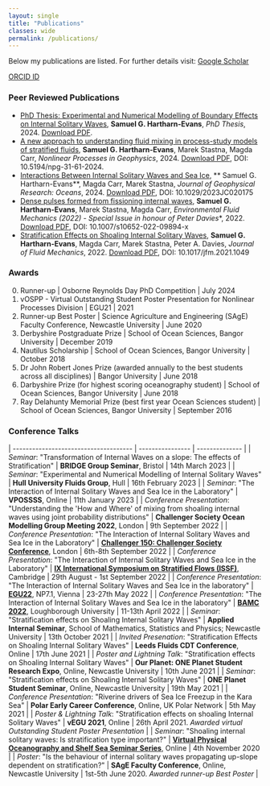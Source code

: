 ```yaml
---
layout: single
title: "Publications"
classes: wide
permalink: /publications/
---
```


Below my publications are listed. For further details visit: 
<i class="fas fa-fw fa-graduation-cap"></i> [Google Scholar](https://scholar.google.com/citations?user=naRfL8cAAAAJ&hl=en)

<i class="fab fa-orcid"></i> [ORCID ID](https://orcid.org/0000-0003-4643-8932)

### Peer Reviewed Publications
* [PhD Thesis: Experimental and Numerical Modelling of Boundary Effects on Internal Solitary Waves](http://theses.ncl.ac.uk/jspui/handle/10443/6319), **Samuel G. Hartharn-Evans**, *PhD Thesis*, 2024. [Download PDF](/assets/documents/Thesis.pdf).
* [A new approach to understanding fluid mixing in process-study models of stratified fluids](https://doi.org/10.5194/npg-31-61-2024), **Samuel G. Hartharn-Evans**, Marek Stastna, Magda Carr, *Nonlinear Processes in Geophysics*, 2024. [Download PDF](/assets/documents/Hartharn-Evans2024b.pdf), DOI: 10.5194/npg-31-61-2024. 
* [Interactions Between Internal Solitary Waves and Sea Ice](https://doi.org/10.1029/2023JC020175), ** Samuel G. Hartharn-Evans**, Magda Carr, Marek Stastna, *Journal of Geophysical Research: Oceans*, 2024. [Download PDF](/assets/documents/Hartharn-Evans2024), DOI: 10.1029/2023JC020175
* [Dense pulses formed from fissioning internal waves](https://doi.org/10.1007/s10652-022-09894-x), **Samuel G. Hartharn-Evans**, Marek Stastna, Magda Carr, *Environmental Fluid Mechanics (2022) - Special Issue in honour of Peter Davies**, 2022. [Download PDF](/assets/documents/Hartharn-Evans2022b), DOI: 10.1007/s10652-022-09894-x
* [Stratification Effects on Shoaling Internal Solitary Waves](https://doi.org/10.1017/jfm.2021.1049), **Samuel G. Hartharn-Evans**, Magda Carr, Marek Stastna, Peter A. Davies, *Journal of Fluid Mechanics*, 2022. [Download PDF](/assets/documents/Hartharn-Evans2022.pdf), DOI: 10.1017/jfm.2021.1049

### Awards

0. Runner-up | Osborne Reynolds Day PhD Competition | July 2024
0. vOSPP - Virtual Outstanding Student Poster Presentation for Nonlinear Processes Division | EGU21 | 2021
0. Runner-up Best Poster | Science Agriculture and Engineering (SAgE) Faculty Conference, Newcastle University | June 2020
0. Derbyshire Postgraduate Prize | School of Ocean Sciences, Bangor University | December 2019
0. Nautilus Scholarship | School of Ocean Sciences, Bangor University | October 2018
0. Dr John Robert Jones Prize (awarded annually to the best students across all disciplines) | Bangor University | June 2018
0. Darbyshire Prize (for highest scoring oceanography student) | School of Ocean Sciences, Bangor University | June 2018
0. Ray Delahunty Memorial Prize (best first year Ocean Sciences student) | School of Ocean Sciences, Bangor University | September 2016


### Conference Talks 

| ------------------------------------- | ---------------- | -------------- |
| *Seminar*: "Transformation of Internal Waves on a slope: The effects of Stratification" | **BRIDGE Group Seminar**, Bristol | 14th March 2023 |
| *Seminar*: "Experimental and Numerical Modelling of Internal Solitary Waves" | **Hull University Fluids Group**, Hull | 16th February 2023 |
| *Seminar*: "The Interaction of Internal Solitary Waves and Sea Ice in the Laboratory" | **VPOSSSS**, Online | 11th January 2023 |
| *Conference Presentation*: "Understanding the 'How and Where' of mixing from shoaling internal waves using joint probability distributions" | **Challenger Society Ocean Modelling Group Meeting 2022**, London | 9th September 2022 |
| *Conference Presentation*: "The Interaction of Internal Solitary Waves and Sea Ice in the Laboratory" | **[Challenger 150: Challenger Society Conference](https://www.nhm.ac.uk/our-science/science-events/the-challenger-society-conference-2022-in-london.html)**, London | 6th-8th September 2022 | 
| *Conference Presentation*: "The Interaction of Internal Solitary Waves and Sea Ice in the Laboratory" | **[IX International Symposium on Stratified Flows (ISSF)](http://www.damtp.cam.ac.uk/events/issf2022/)**, Cambridge | 29th August - 1st September 2022 |
| *Conference Presentation*: "The Interaction of Internal Solitary Waves and Sea Ice in the laboratory" | **[EGU22](https://www.egu22.eu)**, NP7.1, Vienna | 23-27th May 2022 |
| *Conference Presentation*: "The Interaction of Internal Solitary Waves and Sea Ice in the laboratory" | **[BAMC 2022](https://bamc2022.lboro.ac.uk)**, Loughborough University |	11-13th April 2022 |
| *Seminar*: "Stratification effects on Shoaling Internal Solitary Waves" | **Applied Internal Seminar**, School of Mathematics, Statistics and Physics; Newcastle University |	13th October 2021 |
| *Invited Presenation*: "Stratification Effects on Shoaling Internal Solitary Waves" | **Leeds Fluids CDT Conference**, Online | 17th June 2021 |
| *Poster and Lightning Talk*: "Stratification effects on Shoaling Internal Solitary Waves" | **Our Planet: ONE Planet Student Research Expo**, Online, Newcastle University | 10th June 2021 |
| *Seminar*: "Stratification effects on Shoaling Internal Solitary Waves" | **ONE Planet Student Seminar**, Online, Newcastle University | 19th May 2021 |
| *Conference Presentation*: "Riverine drivers of Sea Ice Freezup in the Kara Sea" | **Polar Early Career Conference**, Online, UK Polar Network | 5th May 2021 |
| *Poster & Lightning Talk*: "Stratification effects on shoaling Internal Solitary Waves" | **vEGU 2021**, Online | 26th April 2021. *Awarded virtual Outstanding Student Poster Presentation* |
| *Seminar*: "Shoaling internal solitary waves: Is stratification type important?" | [**Virtual Physical Oceanography and Shelf Sea Seminar Series**](https://www.vepossss.eu), Online | 4th November 2020 |
| *Poster*: "Is the behaviour of internal solitary waves propagating up-slope dependent on stratification?" | **SAgE Faculty Conference**, Online, Newcastle University | 1st-5th June 2020. *Awarded runner-up Best Poster* |
	


